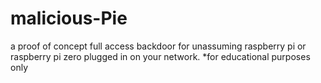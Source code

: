 # malicious-Pie
a proof of concept full access backdoor for unassuming raspberry pi or raspberry pi zero plugged in on your network. *for educational purposes only
